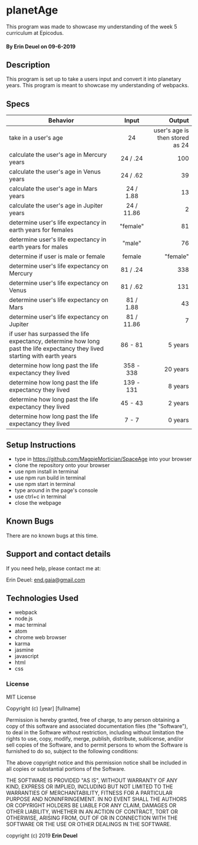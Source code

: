 # planetAge

This program was made to showcase my understanding of the week 5 curriculum at Epicodus.

#### By Erin Deuel on 09-6-2019

## Description

This program is set up to take a users input and convert it into planetary years. This program is meant to showcase my understanding of webpacks.


## Specs

| Behavior | Input | Output |
| ------------- |:-------------:| -----:|
| take in a user's age | 24 | user's age is then stored as 24 |
| calculate the user's age in Mercury years | 24 / .24 | 100 |
| calculate the user's age in Venus years | 24 / .62 | 39 |
| calculate the user's age in Mars years | 24 / 1.88 | 13 |
| calculate the user's age in Jupiter years | 24 / 11.86 | 2 |
| determine user's life expectancy in earth years for females | "female" | 81 |
| determine user's life expectancy in earth years for males | "male" | 76 |
| determine if user is male or female | female | "female" |
| determine user's life expectancy on Mercury | 81 / .24 | 338 |
| determine user's life expectancy on Venus | 81 / .62 | 131 |
| determine user's life expectancy on Mars | 81 / 1.88 | 43 |
| determine user's life expectancy on Jupiter | 81 / 11.86 | 7 |
| if user has surpassed the life expectancy, determine how long past the life expectancy they lived starting with earth years | 86 - 81 | 5 years |
| determine how long past the life expectancy they lived | 358 - 338 | 20 years |
| determine how long past the life expectancy they lived | 139 - 131 | 8 years |
| determine how long past the life expectancy they lived | 45 - 43 | 2 years |
| determine how long past the life expectancy they lived | 7 - 7 | 0 years |

## Setup Instructions

* type in https://github.com/MagpieMortician/SpaceAge into your browser
* clone the repository onto your browser
* use npm install in terminal
* use npm run build in terminal
* use npm start in terminal
* type around in the page's console
* use ctrl+c in terminal
* close the webpage

## Known Bugs

There are no known bugs at this time.

## Support and contact details

If you need help, please contact me at:

Erin Deuel: end.gaia@gmail.com

## Technologies Used

* webpack
* node.js
* mac terminal
* atom
* chrome web browser
* karma
* jasmine
* javascript
* html
* css

### License

MIT License

Copyright (c) [year] [fullname]

Permission is hereby granted, free of charge, to any person obtaining a copy
of this software and associated documentation files (the "Software"), to deal
in the Software without restriction, including without limitation the rights
to use, copy, modify, merge, publish, distribute, sublicense, and/or sell
copies of the Software, and to permit persons to whom the Software is
furnished to do so, subject to the following conditions:

The above copyright notice and this permission notice shall be included in all
copies or substantial portions of the Software.

THE SOFTWARE IS PROVIDED "AS IS", WITHOUT WARRANTY OF ANY KIND, EXPRESS OR
IMPLIED, INCLUDING BUT NOT LIMITED TO THE WARRANTIES OF MERCHANTABILITY,
FITNESS FOR A PARTICULAR PURPOSE AND NONINFRINGEMENT. IN NO EVENT SHALL THE
AUTHORS OR COPYRIGHT HOLDERS BE LIABLE FOR ANY CLAIM, DAMAGES OR OTHER
LIABILITY, WHETHER IN AN ACTION OF CONTRACT, TORT OR OTHERWISE, ARISING FROM,
OUT OF OR IN CONNECTION WITH THE SOFTWARE OR THE USE OR OTHER DEALINGS IN THE
SOFTWARE.

copyright (c) 2019 **Erin Deuel**
